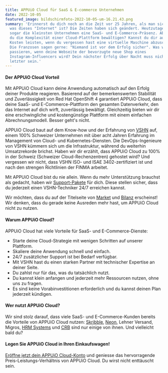 ```yaml
---
title: APPUiO Cloud für SaaS & E-commerce Unternehmen
date: 2022-10-05
featured_image: bildschirmfoto-2022-10-05-um-16.21.43.png
summary: 'Erinnerst du dich noch an die Zeit vor 25 Jahren, als man sich fragte,
  was dieses "Internet" ist? Die Zeiten haben sich geändert. Heutzutage haben
  sogar die kleinsten Unternehmen eine SaaS- und E-Commerce-Präsenz. Aber kannst
  du die Komplexität einer Cloud-Plattform bewältigen? Kannst du dir ausufernde
  Kosten leisten, wenn du vergessen hast eine virtuelle Maschine abzuschalten?
  Die Franzosen sagen gerne: "Niemand ist vor dem Erfolg sicher". Was würde
  passieren, wenn deine Webseite der bevorzugte neue Shop eines
  Instagram-Influencers wird? Dein nächster Erfolg über Nacht muss nicht dein
  letzter sein.'
---
```

#### Der APPUiO Cloud Vorteil

Mit APPUiO Cloud kann deine Anwendung automatisch auf den Erfolg deiner Produkte reagieren. Basierend auf der bemerkenswerten Stabilität und Zuverlässigkeit von Red Hat OpenShift 4 garantiert APPUiO Cloud, dass deine SaaS- und E-Commerce-Plattform den gesamten Datenverkehr, den das Internet auf dich wirft, zuverlässig bewältigt. Gleichzeitig bieten wir dir eine erschwingliche und kostengünstige Plattform mit einem einfachen Abrechnungsmodell. Besser geht's nicht.  

APPUiO Cloud baut auf dem Know-how und der Erfahrung von [VSHN](https://www.vshn.ch/) auf, einem 100% Schweizer Unternehmen mit über acht Jahren Erfahrung im Management von Cloud- und Kubernetes-Diensten. Die DevOps-Ingenieure von VSHN kümmern sich um die Infrastruktur, während du weiterhin Umsatzrekorde brichst. Haben wir dir erzählt,  dass APPUiO Cloud zu 100% in der Schweiz (Schweizer Cloud-Rechenzentren) gehostet wird? Und vergessen wir nicht, dass VSHN ISO- und ISAE 3402-zertifiziert ist und nach den strengen Richtlinien der FINMA arbeitet. 

Mit APPUiO Cloud bist du nie allein. Wenn du mehr Unterstützung brauchst als gedacht, haben wir [Support-Pakete](https://products.docs.vshn.ch/products/appuio/cloud/support_packages.html) für dich. Diese stellen sicher, dass du jederzeit einen VSHN-Techniker 24/7 erreichen kannst. 

Wir möchten, dass du auf der Titelseite von [Market](https://www.market.ch/) und [Bilanz](https://www.handelszeitung.ch/bilanz) erscheinst! Wir denken, dass du gerade keine Ausreden mehr hast, um APPUiO Cloud nicht zu nutzen. 

#### Warum APPUiO Cloud?

APPUiO Cloud hat viele Vorteile für SaaS- und E-Commerce-Dienste:

* Starte deine Cloud-Strategie mit wenigen Schritten auf unserer Plattform.
* Skaliere deine Anwendung schnell und einfach.
* 24/7 zusätzlicher Support ist bei Bedarf verfügbar. 
* Mit VSHN hast du einen starken Partner mit technischer Expertise an deiner Seite.
* Du zahlst nur für das, was du tatsächlich nutzt. 
* Du kannst klein anfangen und jederzeit mehr Ressourcen nutzen, ohne uns zu fragen.
* Es sind keine Vorabinvestitionen erforderlich und du kannst deinen Plan jederzeit kündigen. 

#### Wer nutzt APPUiO Cloud?

Wir sind stolz darauf, dass viele SaaS- und E-Commerce-Kunden bereits die Vorteile von APPUiO Cloud nutzen: [Skribble](https://www.vshn.ch/en/success-stories/skribble/), [Neon](https://www.vshn.ch/en/success-stories/neon/), Lehner Versand, Migros, [HRM Systems](https://www.vshn.ch/en/success-stories/hrm-systems/) und [CRB](https://www.vshn.ch/en/success-stories/crb/) sind nur einige von ihnen. Und vielleicht bald du?

#### Legen Sie APPUiO Cloud in Ihren Einkaufswagen!

[Eröffne jetzt dein APPUiO Cloud-Konto](https://appuio.cloud/register) und geniesse das hervorragende Preis-Leistungs-Verhältnis von APPUiO Cloud. Du wirst nicht enttäuscht sein.